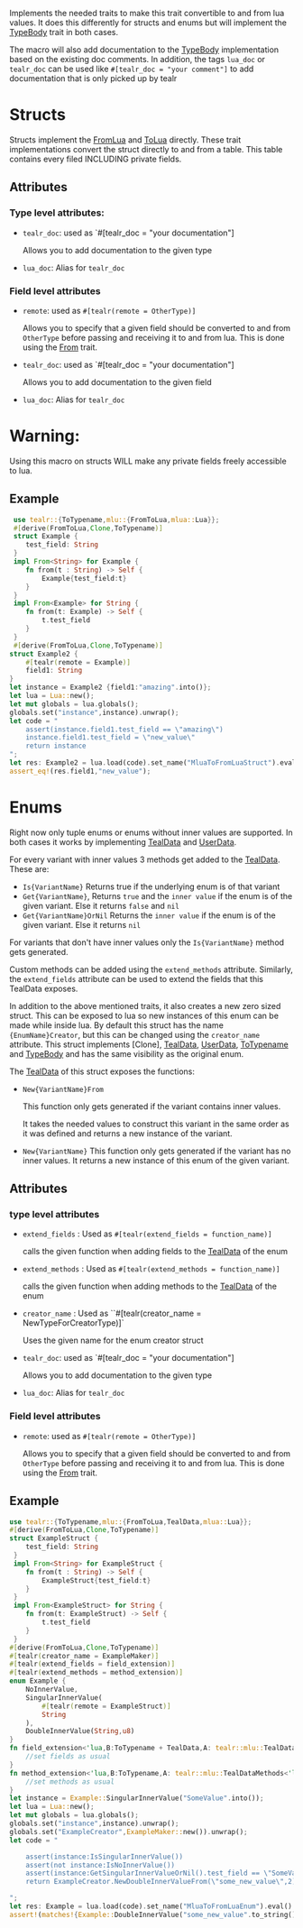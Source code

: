 Implements the needed traits to make this trait convertible to and from lua values.
It does this differently for structs and enums but will implement the [TypeBody](crate::TypeBody) trait in both cases.

The macro will also add documentation to the [TypeBody](crate::TypeBody) implementation based on the existing doc comments. In addition, the tags `lua_doc` or `tealr_doc` can be used like `#[tealr_doc = "your comment"]` to add documentation that is only picked up by tealr

# Structs

Structs implement the [FromLua](mlua::FromLua) and [ToLua](mlua::IntoLua) directly.
These trait implementations convert the struct directly to and from a table. This table contains every filed INCLUDING private fields.

## Attributes

### Type level attributes:

- `tealr_doc`: used as `#[tealr_doc = "your documentation"]

  Allows you to add documentation to the given type

- `lua_doc`: Alias for `tealr_doc`

### Field level attributes

- `remote`: used as `#[tealr(remote = OtherType)]`

  Allows you to specify that a given field should be converted to and from `OtherType` before passing and receiving it to and from lua.
  This is done using the [From<T>](std::convert::From) trait.

- `tealr_doc`: used as `#[tealr_doc = "your documentation"]

  Allows you to add documentation to the given field

- `lua_doc`: Alias for `tealr_doc`

# Warning:

Using this macro on structs WILL make any private fields freely accessible to lua.

## Example

```rust
 use tealr::{ToTypename,mlu::{FromToLua,mlua::Lua}};
 #[derive(FromToLua,Clone,ToTypename)]
 struct Example {
    test_field: String
 }
 impl From<String> for Example {
    fn from(t : String) -> Self {
        Example{test_field:t}
    }
 }
 impl From<Example> for String {
    fn from(t: Example) -> Self {
        t.test_field
    }
 }
 #[derive(FromToLua,Clone,ToTypename)]
struct Example2 {
    #[tealr(remote = Example)]
    field1: String
}
let instance = Example2 {field1:"amazing".into()};
let lua = Lua::new();
let mut globals = lua.globals();
globals.set("instance",instance).unwrap();
let code = "
    assert(instance.field1.test_field == \"amazing\")
    instance.field1.test_field = \"new_value\"
    return instance
";
let res: Example2 = lua.load(code).set_name("MluaToFromLuaStruct").eval().unwrap();
assert_eq!(res.field1,"new_value");

```

# Enums

Right now only tuple enums or enums without inner values are supported.
In both cases it works by implementing [TealData](crate::mlu::TealData) and [UserData](mlua::UserData).

For every variant with inner values 3 methods get added to the [TealData](crate::mlu::TealData). These are:

- `Is{VariantName}`
  Returns true if the underlying enum is of that variant
- `Get{VariantName}`,
  Returns `true` and the `inner value` if the enum is of the given variant. Else it returns `false` and `nil`
- `Get{VariantName}OrNil`
  Returns the `inner value` if the enum is of the given variant. Else it returns `nil`

For variants that don't have inner values only the `Is{VariantName}` method gets generated.

Custom methods can be added using the `extend_methods` attribute.
Similarly, the `extend_fields` attribute can be used to extend the fields that this TealData exposes.

In addition to the above mentioned traits, it also creates a new zero sized struct. This can be exposed to lua so new instances of this enum can be made while inside lua.
By default this struct has the name `{EnumName}Creator`, but this can be changed using the `creator_name` attribute.
This struct implements [Clone], [TealData](crate::mlu::TealData), [UserData](mlua::UserData), [ToTypename](crate::ToTypename) and [TypeBody](crate::TypeBody)
and has the same visibility as the original enum.

The [TealData](crate::mlu::TealData) of this struct exposes the functions:

- `New{VariantName}From`

  This function only gets generated if the variant contains inner values.

  It takes the needed values to construct this variant in the same order as it was defined and returns a new instance of the variant.

- `New{VariantName}`
  This function only gets generated if the variant has no inner values.
  It returns a new instance of this enum of the given variant.

## Attributes

### type level attributes

- `extend_fields` : Used as `#[tealr(extend_fields = function_name)]`

  calls the given function when adding fields to the [TealData](crate::mlu::TealData) of the enum

- `extend_methods` : Used as `#[tealr(extend_methods = function_name)]`

  calls the given function when adding methods to the [TealData](crate::mlu::TealData) of the enum

- `creator_name` : Used as ``#[tealr(creator_name = NewTypeForCreatorType)]`

  Uses the given name for the enum creator struct

- `tealr_doc`: used as `#[tealr_doc = "your documentation"]

  Allows you to add documentation to the given type

- `lua_doc`: Alias for `tealr_doc`

### Field level attributes

- `remote`: used as `#[tealr(remote = OtherType)]`

  Allows you to specify that a given field should be converted to and from `OtherType` before passing and receiving it to and from lua.
  This is done using the [From<T>](std::convert::From) trait.

## Example

```rust
use tealr::{ToTypename,mlu::{FromToLua,TealData,mlua::Lua}};
#[derive(FromToLua,Clone,ToTypename)]
struct ExampleStruct {
    test_field: String
 }
 impl From<String> for ExampleStruct {
    fn from(t : String) -> Self {
        ExampleStruct{test_field:t}
    }
 }
 impl From<ExampleStruct> for String {
    fn from(t: ExampleStruct) -> Self {
        t.test_field
    }
 }
#[derive(FromToLua,Clone,ToTypename)]
#[tealr(creator_name = ExampleMaker)]
#[tealr(extend_fields = field_extension)]
#[tealr(extend_methods = method_extension)]
enum Example {
    NoInnerValue,
    SingularInnerValue(
        #[tealr(remote = ExampleStruct)]
        String
    ),
    DoubleInnerValue(String,u8)
}
fn field_extension<'lua,B:ToTypename + TealData,A: tealr::mlu::TealDataFields<'lua,B>>(fields: &mut A) {
    //set fields as usual
}
fn method_extension<'lua,B:ToTypename,A: tealr::mlu::TealDataMethods<'lua,B>>(fields: &mut A) {
    //set methods as usual
}
let instance = Example::SingularInnerValue("SomeValue".into());
let lua = Lua::new();
let mut globals = lua.globals();
globals.set("instance",instance).unwrap();
globals.set("ExampleCreator",ExampleMaker::new()).unwrap();
let code = "

    assert(instance:IsSingularInnerValue())
    assert(not instance:IsNoInnerValue())
    assert(instance:GetSingularInnerValueOrNil().test_field == \"SomeValue\")
    return ExampleCreator.NewDoubleInnerValueFrom(\"some_new_value\",2)

";
let res: Example = lua.load(code).set_name("MluaToFromLuaEnum").eval().unwrap();
assert!(matches!{Example::DoubleInnerValue("some_new_value".to_string(),5),res});
```
